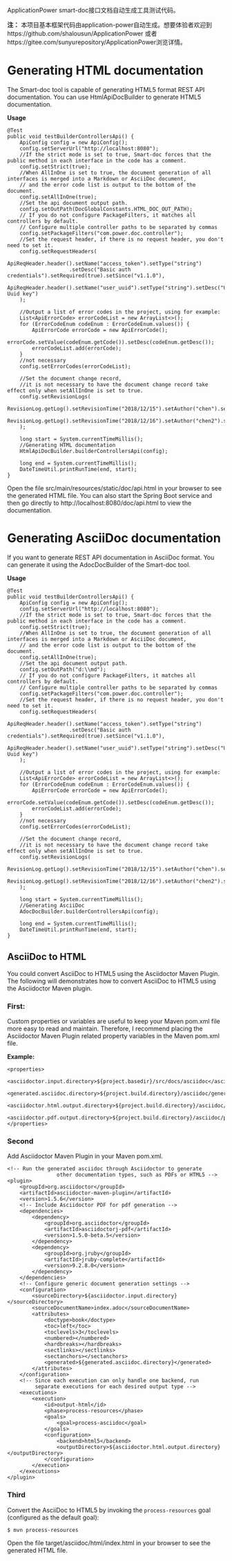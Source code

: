 ApplicationPower smart-doc接口文档自动生成工具测试代码。

**注：** 本项目基本框架代码由application-power自动生成。想要体验者欢迎到https://github.com/shalousun/ApplicationPower
或者https://gitee.com/sunyurepository/ApplicationPower浏览详情。

# Generating HTML documentation
The Smart-doc tool is capable of generating HTML5 format REST API documentation.
You can use HtmlApiDocBuilder to generate HTML5 documentation.

**Usage**

```
@Test
public void testBuilderControllersApi() {
    ApiConfig config = new ApiConfig();
    config.setServerUrl("http://localhost:8080");
    //If the strict mode is set to true, Smart-doc forces that the public method in each interface in the code has a comment.
    config.setStrict(true);
    //When AllInOne is set to true, the document generation of all interfaces is merged into a Markdown or AsciiDoc document,
    // and the error code list is output to the bottom of the document.
    config.setAllInOne(true);
    //Set the api document output path.
    config.setOutPath(DocGlobalConstants.HTML_DOC_OUT_PATH);
    // If you do not configure PackageFilters, it matches all controllers by default.
    // Configure multiple controller paths to be separated by commas
    config.setPackageFilters("com.power.doc.controller");
    //Set the request header, if there is no request header, you don't need to set it.
    config.setRequestHeaders(
            ApiReqHeader.header().setName("access_token").setType("string")
                    .setDesc("Basic auth credentials").setRequired(true).setSince("v1.1.0"),
            ApiReqHeader.header().setName("user_uuid").setType("string").setDesc("User Uuid key")
    );

    //Output a list of error codes in the project, using for example:
    List<ApiErrorCode> errorCodeList = new ArrayList<>();
    for (ErrorCodeEnum codeEnum : ErrorCodeEnum.values()) {
        ApiErrorCode errorCode = new ApiErrorCode();
        errorCode.setValue(codeEnum.getCode()).setDesc(codeEnum.getDesc());
        errorCodeList.add(errorCode);
    }
    //not necessary
    config.setErrorCodes(errorCodeList);

    //Set the document change record,
    //it is not necessary to have the document change record take effect only when setAllInOne is set to true.
    config.setRevisionLogs(
            RevisionLog.getLog().setRevisionTime("2018/12/15").setAuthor("chen").setRemarks("test").setStatus("create").setVersion("V1.0"),
            RevisionLog.getLog().setRevisionTime("2018/12/16").setAuthor("chen2").setRemarks("test2").setStatus("update").setVersion("V2.0")
    );

    long start = System.currentTimeMillis();
    //Generating HTML documentation
    HtmlApiDocBuilder.builderControllersApi(config);
    
    long end = System.currentTimeMillis();
    DateTimeUtil.printRunTime(end, start);
}
```
Open the file src/main/resources/static/doc/api.html in your browser to see the generated HTML file.
You can also start the Spring Boot service and then go directly to 
http://localhost:8080/doc/api.html to view the documentation.
# Generating AsciiDoc documentation
If you want to generate REST API documentation in AsciiDoc format. 
You can generate it using the AdocDocBuilder of the Smart-doc tool.

**Usage**

```
@Test
public void testBuilderControllersApi() {
    ApiConfig config = new ApiConfig();
    config.setServerUrl("http://localhost:8080");
    //If the strict mode is set to true, Smart-doc forces that the public method in each interface in the code has a comment.
    config.setStrict(true);
    //When AllInOne is set to true, the document generation of all interfaces is merged into a Markdown or AsciiDoc document,
    // and the error code list is output to the bottom of the document.
    config.setAllInOne(true);
    //Set the api document output path.
    config.setOutPath("d:\\md");
    // If you do not configure PackageFilters, it matches all controllers by default.
    // Configure multiple controller paths to be separated by commas
    config.setPackageFilters("com.power.doc.controller");
    //Set the request header, if there is no request header, you don't need to set it.
    config.setRequestHeaders(
            ApiReqHeader.header().setName("access_token").setType("string")
                    .setDesc("Basic auth credentials").setRequired(true).setSince("v1.1.0"),
            ApiReqHeader.header().setName("user_uuid").setType("string").setDesc("User Uuid key")
    );

    //Output a list of error codes in the project, using for example:
    List<ApiErrorCode> errorCodeList = new ArrayList<>();
    for (ErrorCodeEnum codeEnum : ErrorCodeEnum.values()) {
        ApiErrorCode errorCode = new ApiErrorCode();
        errorCode.setValue(codeEnum.getCode()).setDesc(codeEnum.getDesc());
        errorCodeList.add(errorCode);
    }
    //not necessary
    config.setErrorCodes(errorCodeList);

    //Set the document change record,
    //it is not necessary to have the document change record take effect only when setAllInOne is set to true.
    config.setRevisionLogs(
            RevisionLog.getLog().setRevisionTime("2018/12/15").setAuthor("chen").setRemarks("test").setStatus("create").setVersion("V1.0"),
            RevisionLog.getLog().setRevisionTime("2018/12/16").setAuthor("chen2").setRemarks("test2").setStatus("update").setVersion("V2.0")
    );

    long start = System.currentTimeMillis();
    //Generating AsciiDoc
    AdocDocBuilder.builderControllersApi(config);
    
    long end = System.currentTimeMillis();
    DateTimeUtil.printRunTime(end, start);
}
```
## AsciiDoc to HTML 
You could convert AsciiDoc to HTML5 using the Asciidoctor Maven Plugin. The following will demonstrates how to convert AsciiDoc 
to HTML5 using the Asciidoctor Maven plugin.

### First:
Custom properties or variables are useful to keep your Maven pom.xml file more easy to read and maintain.
Therefore, I recommend placing the Asciidoctor Maven Plugin related property variables in the Maven pom.xml file.

**Example:**
```
<properties>
    <asciidoctor.input.directory>${project.basedir}/src/docs/asciidoc</asciidoctor.input.directory>
    <generated.asciidoc.directory>${project.build.directory}/asciidoc/generated</generated.asciidoc.directory>
    <asciidoctor.html.output.directory>${project.build.directory}/asciidoc/html</asciidoctor.html.output.directory>
    <asciidoctor.pdf.output.directory>${project.build.directory}/asciidoc/pdf</asciidoctor.pdf.output.directory>
</properties>
```
### Second
Add Asciidoctor Maven Plugin in your Maven pom.xml.

```
<!-- Run the generated asciidoc through Asciidoctor to generate
                other documentation types, such as PDFs or HTML5 -->
<plugin>
    <groupId>org.asciidoctor</groupId>
    <artifactId>asciidoctor-maven-plugin</artifactId>
    <version>1.5.6</version>
    <!-- Include Asciidoctor PDF for pdf generation -->
    <dependencies>
        <dependency>
            <groupId>org.asciidoctor</groupId>
            <artifactId>asciidoctorj-pdf</artifactId>
            <version>1.5.0-beta.5</version>
        </dependency>
        <dependency>
            <groupId>org.jruby</groupId>
            <artifactId>jruby-complete</artifactId>
            <version>9.2.8.0</version>
        </dependency>
    </dependencies>
    <!-- Configure generic document generation settings -->
    <configuration>
        <sourceDirectory>${asciidoctor.input.directory}</sourceDirectory>
        <sourceDocumentName>index.adoc</sourceDocumentName>
        <attributes>
            <doctype>book</doctype>
            <toc>left</toc>
            <toclevels>3</toclevels>
            <numbered></numbered>
            <hardbreaks></hardbreaks>
            <sectlinks></sectlinks>
            <sectanchors></sectanchors>
            <generated>${generated.asciidoc.directory}</generated>
        </attributes>
    </configuration>
    <!-- Since each execution can only handle one backend, run
         separate executions for each desired output type -->
    <executions>
        <execution>
            <id>output-html</id>
            <phase>process-resources</phase>
            <goals>
                <goal>process-asciidoc</goal>
            </goals>
            <configuration>
                <backend>html5</backend>
                <outputDirectory>${asciidoctor.html.output.directory}</outputDirectory>
            </configuration>
        </execution>
    </executions>
</plugin>
```
### Third
Convert the AsciiDoc to HTML5 by invoking the `process-resources` goal (configured as the default goal):
```
$ mvn process-resources
```
Open the file target/asciidoc/html/index.html in your browser to see the generated HTML file.